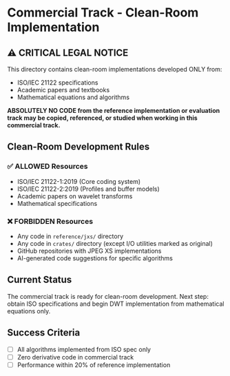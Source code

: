 # Commercial Track - Clean-Room Implementation

## ⚠️ CRITICAL LEGAL NOTICE

This directory contains clean-room implementations developed ONLY from:
- ISO/IEC 21122 specifications 
- Academic papers and textbooks
- Mathematical equations and algorithms

**ABSOLUTELY NO CODE from the reference implementation or evaluation track may be copied, referenced, or studied when working in this commercial track.**

## Clean-Room Development Rules

### ✅ ALLOWED Resources
- ISO/IEC 21122-1:2019 (Core coding system) 
- ISO/IEC 21122-2:2019 (Profiles and buffer models)
- Academic papers on wavelet transforms
- Mathematical specifications

### ❌ FORBIDDEN Resources  
- Any code in `reference/jxs/` directory
- Any code in `crates/` directory (except I/O utilities marked as original)
- GitHub repositories with JPEG XS implementations
- AI-generated code suggestions for specific algorithms

## Current Status

The commercial track is ready for clean-room development. Next step: obtain ISO specifications and begin DWT implementation from mathematical equations only.

## Success Criteria

- [ ] All algorithms implemented from ISO spec only
- [ ] Zero derivative code in commercial track
- [ ] Performance within 20% of reference implementation
